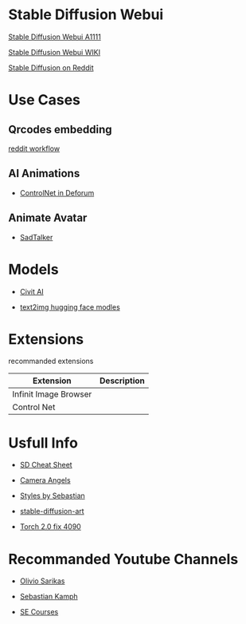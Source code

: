 # Stable Diffusion Webui

[Stable Diffusion Webui A1111](https://github.com/AUTOMATIC1111/stable-diffusion-webui)

[Stable Diffusion Webui WIKI](https://github.com/AUTOMATIC1111/stable-diffusion-webui/wiki)

[Stable Diffusion on Reddit](https://www.reddit.com/r/StableDiffusion/)

# Use Cases

## Qrcodes embedding

[reddit workflow](https://www.reddit.com/r/StableDiffusion/comments/1437qvl/a_qr_code_controlnet_txt2image_workflow/)

## AI Animations

- [ControlNet in Deforum](https://www.youtube.com/watch?v=dJkpGdgNaE8&t=3822s)

## Animate Avatar

- [SadTalker](https://github.com/OpenTalker/SadTalker/blob/main/docs/webui_extension.md)

# Models

- [Civit AI](https://civitai.com/)

- [text2img hugging face modles](https://huggingface.co/models?pipeline_tag=text-to-image&sort=downloads)

# Extensions

recommanded extensions

| Extension             | Description            |
|-----------------------|------------------------|
| Infinit Image Browser |                        |
| Control Net           |                        |


# Usfull Info

- [SD Cheat Sheet](https://github.com/SupaGruen/StableDiffusion-CheatSheet)

- [Camera Angels](https://bootcamp.uxdesign.cc/stable-diffusion-enables-the-control-of-camera-distance-and-angles-using-prompts-53ca4d1c9981)

- [Styles by Sebastian](https://www.patreon.com/posts/sebs-hilis-79649068)

- [stable-diffusion-art](https://stable-diffusion-art.com/)

- [Torch 2.0 fix 4090](https://medium.com/@j.night/fix-your-rtx-4090s-poor-performance-in-stable-diffusion-with-new-pytorch-2-0-and-cuda-11-8-d5cb689be841)

# Recommanded Youtube Channels

- [Olivio Sarikas](https://www.youtube.com/@OlivioSarikas)

- [Sebastian Kamph](https://www.youtube.com/@sebastiankamph)

- [SE Courses](https://www.youtube.com/@SECourses)
